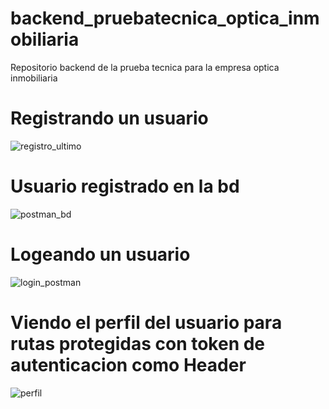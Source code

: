 
# backend_pruebatecnica_optica_inmobiliaria
Repositorio backend de la prueba tecnica para la empresa optica inmobiliaria

# Registrando un usuario
![registro_ultimo](https://github.com/StefanoZevallos/backend_pruebatecnica_optica_inmobiliaria/assets/107054283/92cf2b40-ee9e-49e6-83fc-14e8678cc241)

# Usuario registrado en la bd
![postman_bd](https://github.com/StefanoZevallos/backend_pruebatecnica_optica_inmobiliaria/assets/107054283/4660e0a2-c0ca-4edf-bb32-6e019c36b32f)

# Logeando un usuario
![login_postman](https://github.com/StefanoZevallos/backend_pruebatecnica_optica_inmobiliaria/assets/107054283/8b0745b3-ee74-4b85-916b-8cb043de7579)


# Viendo el perfil del usuario para rutas protegidas con token de autenticacion como Header
![perfil](https://github.com/StefanoZevallos/backend_pruebatecnica_optica_inmobiliaria/assets/107054283/8a9b3274-d0de-4909-bc2b-535aa5188180)

